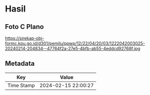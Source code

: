 # Hasil

## Foto C Plano

https://sirekap-obj-formc.kpu.go.id/d301/pemilu/ppwp/12/22/04/20/03/1222042003025-20240214-204834--47764f2a-27e5-4bfb-ab55-4eddcd92768f.jpg


## Metadata

| Key        | Value               |
| ---------- | ------------------- |
| Time Stamp | 2024-02-15 22:00:27 |



